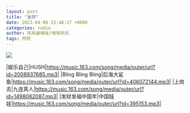 ```yaml
---
layout: post
title: "发财"
date: 2023-04-06 12:48:27 +0800
categories: radio
author: 吼吼破喉咙/啃啃坑坑
tags: 然然
---
```

![]({{site.baseurl}}/images/cover_20230406.jpg)

|娱乐自己|HUSH|https://music.163.com/song/media/outer/url?id=2008937685.mp3|
|Bling Bling Bling|后海大鲨鱼|https://music.163.com/song/media/outer/url?id=406072144.mp3|
|上岗去|九连真人|https://music.163.com/song/media/outer/url?id=1498062087.mp3|
|发财发福中国年|中国娃娃|https://music.163.com/song/media/outer/url?id=395153.mp3|

